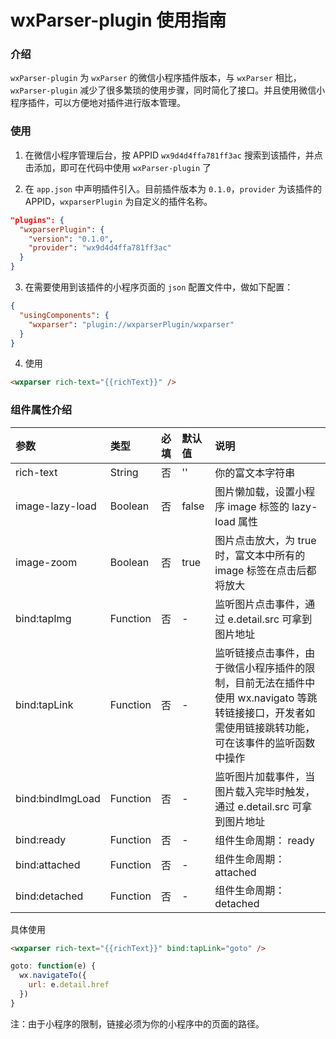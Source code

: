 # wxParser-plugin 使用指南

### 介绍

`wxParser-plugin` 为 `wxParser` 的微信小程序插件版本，与 `wxParser` 相比，`wxParser-plugin` 减少了很多繁琐的使用步骤，同时简化了接口。并且使用微信小程序插件，可以方便地对插件进行版本管理。


### 使用

1. 在微信小程序管理后台，按 APPID `wx9d4d4ffa781ff3ac` 搜索到该插件，并点击添加，即可在代码中使用 `wxParser-plugin` 了

2. 在 `app.json` 中声明插件引入。目前插件版本为 `0.1.0`，`provider` 为该插件的 APPID，`wxparserPlugin` 为自定义的插件名称。

```json
"plugins": {
  "wxparserPlugin": {
    "version": "0.1.0",
    "provider": "wx9d4d4ffa781ff3ac"
  }
}
```

3. 在需要使用到该插件的小程序页面的 `json` 配置文件中，做如下配置：

```json
{
  "usingComponents": {
    "wxparser": "plugin://wxparserPlugin/wxparser"
  }
}
```

4. 使用

```html
<wxparser rich-text="{{richText}}" />
```

### 组件属性介绍

| 参数                | 类型     | 必填  |默认值 | 说明 |
| :----------         | :---    | :--- | :--- | :--- |
| rich-text           | String    | 否    | ''    | 你的富文本字符串 |
| image-lazy-load     | Boolean   | 否    | false | 图片懒加载，设置小程序 image 标签的 lazy-load 属性 |
| image-zoom          | Boolean   | 否    | true  | 图片点击放大，为 true 时，富文本中所有的 image 标签在点击后都将放大 |
| bind:tapImg         | Function  | 否    | -     | 监听图片点击事件，通过 e.detail.src 可拿到图片地址 |
| bind:tapLink        | Function  | 否    | -     | 监听链接点击事件，由于微信小程序插件的限制，目前无法在插件中使用 wx.navigato 等跳转链接接口，开发者如需使用链接跳转功能，可在该事件的监听函数中操作 |
| bind:bindImgLoad    | Function  | 否    | -     | 监听图片加载事件，当图片载入完毕时触发，通过 e.detail.src 可拿到图片地址 |
| bind:ready          | Function  | 否    | -     | 组件生命周期： ready |
| bind:attached       | Function  | 否    | -     | 组件生命周期： attached |
| bind:detached       | Function  | 否    | -     | 组件生命周期： detached |

具体使用

```html
<wxparser rich-text="{{richText}}" bind:tapLink="goto" />
```

```js
goto: function(e) {
  wx.navigateTo({
    url: e.detail.href
  })
}
```

注：由于小程序的限制，链接必须为你的小程序中的页面的路径。
